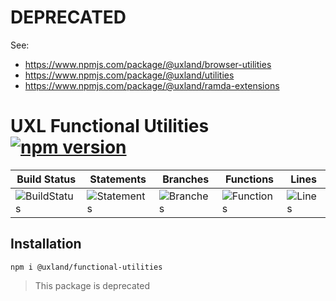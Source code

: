 # DEPRECATED

See:

- https://www.npmjs.com/package/@uxland/browser-utilities
- https://www.npmjs.com/package/@uxland/utilities
- https://www.npmjs.com/package/@uxland/ramda-extensions

# UXL Functional Utilities [![npm version](https://badge.fury.io/js/%40uxland%2Ffunctional-utilities.svg)](https://badge.fury.io/js/%40uxland%2Ffunctional-utilities)

| Build Status                                    | Statements                                    | Branches                                  | Functions                                   | Lines                               |
| ----------------------------------------------- | --------------------------------------------- | ----------------------------------------- | ------------------------------------------- | ----------------------------------- |
| ![BuildStatus](#buildstatus# "Building Status") | ![Statements](#statements# "Make me better!") | ![Branches](#branches# "Make me better!") | ![Functions](#functions# "Make me better!") | ![Lines](#lines# "Make me better!") |

## Installation

`npm i @uxland/functional-utilities`

> This package is deprecated
